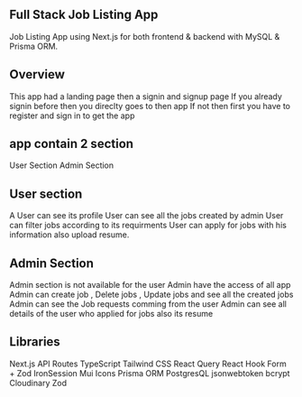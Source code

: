 

## Full Stack Job Listing App

Job Listing App using Next.js for both frontend & backend with MySQL & Prisma ORM.

## Overview

This app had a landing page then a signin and signup page
If you already signin before then you direclty goes to then app
If not then first you have to register and sign in to get the app

## app contain 2 section 

User Section
Admin Section 

## User section 
A User can see its profile
User can see all the jobs created by admin
User can filter jobs according to its requirments
User can apply for jobs with his information also upload resume.

## Admin Section

Admin section is not available for the user
Admin have the access of all app
Admin can create job , Delete jobs , Update jobs and see all the created jobs
Admin can see the Job requests comming from the user
Admin can see all details of the user who applied for jobs also its resume

## Libraries

Next.js API Routes
TypeScript
Tailwind CSS 
React Query 
React Hook Form + Zod 
IronSession 
Mui Icons 
Prisma ORM 
PostgresQL 
jsonwebtoken
bcrypt 
Cloudinary
Zod 





 
